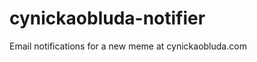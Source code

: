 cynickaobluda-notifier
======================

Email notifications for a new meme at cynickaobluda.com
